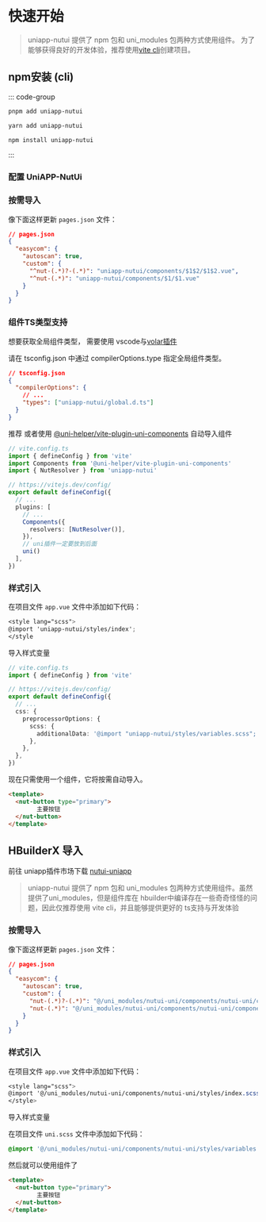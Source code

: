 # 快速开始

> uniapp-nutui 提供了 npm 包和 uni_modules 包两种方式使用组件。
> 为了能够获得良好的开发体验，推荐使用[vite cli](https://uniapp.dcloud.net.cn/quickstart-cli.html#install-vue-cli)创建项目。

## npm安装 (cli)

 ::: code-group

  ```bash [pnpm]
  pnpm add uniapp-nutui
  ```

  ```bash [yarn]
  yarn add uniapp-nutui
  ```

  ```bash [npm]
  npm install uniapp-nutui
  ```
  :::

### 配置 UniAPP-NutUi

### 按需导入

像下面这样更新 `pages.json` 文件：

```json
// pages.json
{
  "easycom": {
    "autoscan": true,
    "custom": {
      "^nut-(.*)?-(.*)": "uniapp-nutui/components/$1$2/$1$2.vue",
      "^nut-(.*)": "uniapp-nutui/components/$1/$1.vue"
    }
  }
}
```
### 组件TS类型支持

想要获取全局组件类型， 需要使用 vscode与[volar插件](https://cn.vuejs.org/guide/typescript/overview.html#volar-takeover-mode)

请在 tsconfig.json 中通过 compilerOptions.type 指定全局组件类型。
```json
// tsconfig.json
{
  "compilerOptions": {
    // ...
    "types": ["uniapp-nutui/global.d.ts"]
  }
}
```

<Badge type="tip">推荐</Badge> 或者使用 [@uni-helper/vite-plugin-uni-components](https://github.com/uni-helper/vite-plugin-uni-components) 自动导入组件

```ts
// vite.config.ts
import { defineConfig } from 'vite'
import Components from '@uni-helper/vite-plugin-uni-components'
import { NutResolver } from 'uniapp-nutui'

// https://vitejs.dev/config/
export default defineConfig({
  // ...
  plugins: [
    // ...
    Components({
      resolvers: [NutResolver()],
    }),
    // uni插件一定要放到后面
    uni()
  ],
})
```

### 样式引入

<!-- 组件库与uniapp都依赖sass，请先安装sass -->

在项目文件 `app.vue` 文件中添加如下代码：

```scss
<style lang="scss">
@import 'uniapp-nutui/styles/index';
</style
```

导入样式变量

```ts
// vite.config.ts
import { defineConfig } from 'vite'

// https://vitejs.dev/config/
export default defineConfig({
  // ...
  css: {
    preprocessorOptions: {
      scss: {
        additionalData: '@import "uniapp-nutui/styles/variables.scss";',
      },
    },
  },
})
```

现在只需使用一个组件，它将按需自动导入。

```html
<template>
  <nut-button type="primary">
        主要按钮
  </nut-button>
</template>
```

## HBuilderX 导入

前往 uniapp插件市场下载 [nutui-uniapp](https://ext.dcloud.net.cn/plugin?id=13491)

> uniapp-nutui 提供了 npm 包和 uni_modules 包两种方式使用组件。虽然提供了uni_modules，但是组件库在 hbuilder中编译存在一些奇奇怪怪的问题，因此仅推荐使用 vite cli，并且能够提供更好的 ts支持与开发体验

### 按需导入

像下面这样更新 `pages.json` 文件：

```json
// pages.json
{
  "easycom": {
    "autoscan": true,
    "custom": {
      "nut-(.*)?-(.*)": "@/uni_modules/nutui-uni/components/nutui-uni/components/$1$2/$1$2.vue",
      "nut-(.*)": "@/uni_modules/nutui-uni/components/nutui-uni/components/$1/$1.vue"
    }
  }
}
```

### 样式引入

<!-- 组件库与uniapp都依赖sass，请先安装sass -->

在项目文件 `app.vue` 文件中添加如下代码：

```scss
<style lang="scss">
@import '@/uni_modules/nutui-uni/components/nutui-uni/styles/index.scss';
</style>
```

导入样式变量

在项目文件 `uni.scss` 文件中添加如下代码：

```scss
@import '@/uni_modules/nutui-uni/components/nutui-uni/styles/variables.scss';
```

然后就可以使用组件了
```html
<template>
  <nut-button type="primary">
        主要按钮
  </nut-button>
</template>
```
